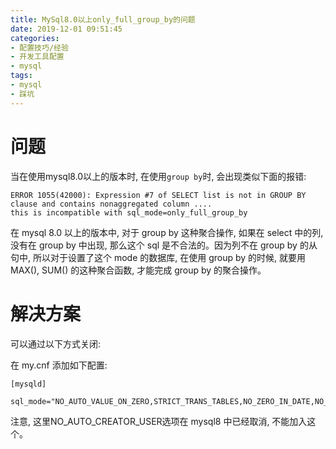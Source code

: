 ```yaml
---
title: MySql8.0以上only_full_group_by的问题
date: 2019-12-01 09:51:45
categories:
- 配置技巧/经验
- 开发工具配置
- mysql
tags:
- mysql
- 踩坑
---
```


# 问题

当在使用mysql8.0以上的版本时, 在使用`group by`时, 会出现类似下面的报错:

```
ERROR 1055(42000): Expression #7 of SELECT list is not in GROUP BY clause and contains nonaggregated column ....
this is incompatible with sql_mode=only_full_group_by
```

在 mysql 8.0 以上的版本中, 对于 group by 这种聚合操作, 如果在 select 中的列, 没有在 group by 中出现, 那么这个 sql 是不合法的。因为列不在 group by 的从句中, 所以对于设置了这个 mode 的数据库, 在使用 group by 的时候, 就要用 MAX(), SUM() 的这种聚合函数, 才能完成 group by 的聚合操作。

# 解决方案

可以通过以下方式关闭:

在 my.cnf 添加如下配置:
```
[mysqld]

sql_mode="NO_AUTO_VALUE_ON_ZERO,STRICT_TRANS_TABLES,NO_ZERO_IN_DATE,NO_ZERO_DATE,ERROR_FOR_DIVSION_BY_ZERO,NO_AUTO_CREATE_USER,NO_ENGINE_SUBSTITUTION,PIPES_AS_CONCAT,ANSI_QUOTES"
```

注意, 这里NO_AUTO_CREATOR_USER选项在 mysql8 中已经取消, 不能加入这个。
